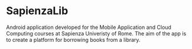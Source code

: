 # SapienzaLib

Android application developed for the Mobile Application and Cloud Computing courses at Sapienza Univeristy of Rome.
The aim of the app is to create a platform for borrowing books from a library.
